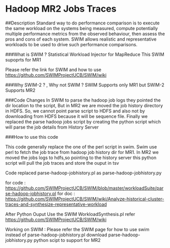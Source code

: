 # Hadoop MR2 Jobs Traces  
##Description 
Standard way to do performance comparison is to execute the same workload on the systems being measured, compute potentially multiple performance metrics from the observed behaviour, then assess the pros and cons of each system.
SWIM allows realistic and representative workloads to be used to drive such performance comparisons.



###What is SWIM ?
Statistical Workload Injector for MapReduce 
This SWIM supoprts for MR1 

Please refer the link for SWIM and how to use 
https://github.com/SWIMProjectUCB/SWIM/wiki



###Why SWIM-2 ? , Why not SWIM ? 
SWIM Supports only MR1 but SWIM-2 Supports MR2 

###Code Changes 
In SWIM to parse the hadoop job logs they pointed the dir location to the script, But in MR2 we are moved the job history directory in HDFS. So, we cannot point parse script to HDFS and also not by downloading from HDFS because it will be sequence file.
Finally we replaced the parse hadoop jobs script by creating the python script which will parse the job details from History Server 



###How to use this code

This code generally replace the one of the perl script in swim.
Swim use perl to fetch the job trace from hadoop job history dir for MR1.
In MR2 we moved  the jobs logs to hdfs,so pointing to the history server this python script will pull the job traces and store the ouput in tsv

Code replaced parse-hadoop-jobhistory.pl as parse-hadoop-jobhistory.py


for code : https://github.com/SWIMProjectUCB/SWIM/blob/master/workloadSuite/parse-hadoop-jobhistory.pl
for doc :  https://github.com/SWIMProjectUCB/SWIM/wiki/Analyze-historical-cluster-traces-and-synthesize-representative-workload



After Python Ouput
Use the SWIM WorkloadSynthesis.pl
refer https://github.com/SWIMProjectUCB/SWIM/wiki



Working on SWIM :
Please refer the SWIM page for how to use swim 
instead of parse-hadoop-jobhistory.pl 
download parse-hadoop-jobhistory.py python scipt to support for MR2



